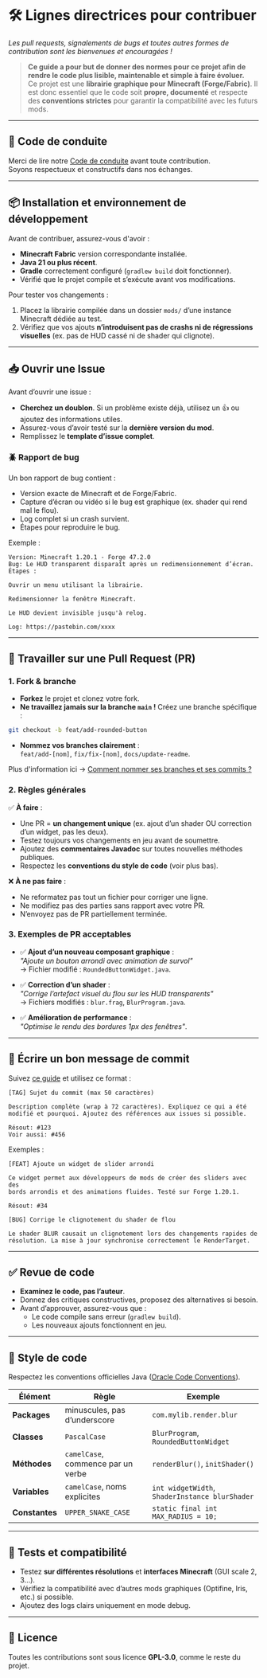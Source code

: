 # 🛠️ Lignes directrices pour contribuer

*Les pull requests, signalements de bugs et toutes autres formes de contribution sont les bienvenues et encouragées !*

> **Ce guide a pour but de donner des normes pour ce projet afin de rendre le code plus lisible, maintenable et simple à faire évoluer.**  
> Ce projet est une **librairie graphique pour Minecraft (Forge/Fabric)**. Il est donc essentiel que le code soit **propre, documenté** et respecte des **conventions strictes** pour garantir la compatibilité avec les futurs mods.

---

## 📖 Code de conduite
Merci de lire notre [Code de conduite](CODE_OF_CONDUCT.md) avant toute contribution.  
Soyons respectueux et constructifs dans nos échanges.

---

## 📦 Installation et environnement de développement
Avant de contribuer, assurez-vous d'avoir :
- **Minecraft Fabric** version correspondante installée.
- **Java 21 ou plus récent**.
- **Gradle** correctement configuré (`gradlew build` doit fonctionner).
- Vérifié que le projet compile et s’exécute avant vos modifications.

Pour tester vos changements :
1. Placez la librairie compilée dans un dossier `mods/` d’une instance Minecraft dédiée au test.
2. Vérifiez que vos ajouts **n’introduisent pas de crashs ni de régressions visuelles** (ex. pas de HUD cassé ni de shader qui clignote).

---

## 📥 Ouvrir une Issue
Avant d’ouvrir une issue :
- **Cherchez un doublon**. Si un problème existe déjà, utilisez un 👍 ou ajoutez des informations utiles.
- Assurez-vous d’avoir testé sur la **dernière version du mod**.
- Remplissez le **template d’issue complet**.

### 🪲 Rapport de bug
Un bon rapport de bug contient :
- Version exacte de Minecraft et de Forge/Fabric.
- Capture d’écran ou vidéo si le bug est graphique (ex. shader qui rend mal le flou).
- Log complet si un crash survient.
- Étapes pour reproduire le bug.

Exemple :
```
Version: Minecraft 1.20.1 - Forge 47.2.0
Bug: Le HUD transparent disparaît après un redimensionnement d’écran.
Étapes :

Ouvrir un menu utilisant la librairie.

Redimensionner la fenêtre Minecraft.

Le HUD devient invisible jusqu'à relog.

Log: https://pastebin.com/xxxx
```


---

## 🔁 Travailler sur une Pull Request (PR)

### 1. Fork & branche
- **Forkez** le projet et clonez votre fork.
- **Ne travaillez jamais sur la branche `main` !** Créez une branche spécifique :
```bash  
git checkout -b feat/add-rounded-button
```
- **Nommez vos branches clairement** :  
  `feat/add-[nom]`, `fix/fix-[nom]`, `docs/update-readme`.

Plus d'information ici -> [Comment nommer ses branches et ses commits ?](https://www.codeheroes.fr/2020/06/29/git-comment-nommer-ses-branches-et-ses-commits/)

### 2. Règles générales
✅ **À faire** :
- Une PR = **un changement unique** (ex. ajout d’un shader OU correction d’un widget, pas les deux).
- Testez toujours vos changements en jeu avant de soumettre.
- Ajoutez des **commentaires Javadoc** sur toutes nouvelles méthodes publiques.
- Respectez les **conventions du style de code** (voir plus bas).

❌ **À ne pas faire** :
- Ne reformatez pas tout un fichier pour corriger une ligne.
- Ne modifiez pas des parties sans rapport avec votre PR.
- N’envoyez pas de PR partiellement terminée.

### 3. Exemples de PR acceptables
- ✅ **Ajout d’un nouveau composant graphique** :  
  *"Ajoute un bouton arrondi avec animation de survol"*  
  → Fichier modifié : `RoundedButtonWidget.java`.

- ✅ **Correction d’un shader** :  
  *"Corrige l’artefact visuel du flou sur les HUD transparents"*  
  → Fichiers modifiés : `blur.frag`, `BlurProgram.java`.

- ✅ **Amélioration de performance** :  
  *"Optimise le rendu des bordures 1px des fenêtres"*.

---

## 📝 Écrire un bon message de commit
Suivez [ce guide](https://cbea.ms/git-commit/) et utilisez ce format :  
```
[TAG] Sujet du commit (max 50 caractères)

Description complète (wrap à 72 caractères). Expliquez ce qui a été
modifié et pourquoi. Ajoutez des références aux issues si possible.

Résout: #123
Voir aussi: #456
```

Exemples :
```
[FEAT] Ajoute un widget de slider arrondi

Ce widget permet aux développeurs de mods de créer des sliders avec des
bords arrondis et des animations fluides. Testé sur Forge 1.20.1.

Résout: #34
```

```
[BUG] Corrige le clignotement du shader de flou

Le shader BLUR causait un clignotement lors des changements rapides de
résolution. La mise à jour synchronise correctement le RenderTarget.
```

---

## ✅ Revue de code
- **Examinez le code, pas l’auteur**.
- Donnez des critiques constructives, proposez des alternatives si besoin.
- Avant d’approuver, assurez-vous que :
    - Le code compile sans erreur (`gradlew build`).
    - Les nouveaux ajouts fonctionnent en jeu.

---

## 💅 Style de code
Respectez les conventions officielles Java ([Oracle Code Conventions](https://www.oracle.com/java/technologies/javase/codeconventions-namingconventions.html)).

| Élément | Règle | Exemple |
|---------|-------|---------|
| **Packages** | minuscules, pas d’underscore | `com.mylib.render.blur` |
| **Classes** | `PascalCase` | `BlurProgram`, `RoundedButtonWidget` |
| **Méthodes** | `camelCase`, commence par un verbe | `renderBlur()`, `initShader()` |
| **Variables** | `camelCase`, noms explicites | `int widgetWidth`, `ShaderInstance blurShader` |
| **Constantes** | `UPPER_SNAKE_CASE` | `static final int MAX_RADIUS = 10;` |

---

## 🧪 Tests et compatibilité
- Testez **sur différentes résolutions** et **interfaces Minecraft** (GUI scale 2, 3…).
- Vérifiez la compatibilité avec d’autres mods graphiques (Optifine, Iris, etc.) si possible.
- Ajoutez des logs clairs uniquement en mode debug.

---

## 📄 Licence
Toutes les contributions sont sous licence **GPL-3.0**, comme le reste du projet.
